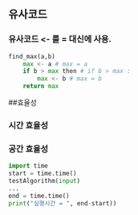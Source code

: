 ## 유사코드
### 유사코드 <- 를 = 대신에 사용.
```python 
find_max(a,b)
    max <- a # max = a
    if b > max then # if b > max :
        max <- b # max = b
    return max
```
##효율성
### 시간 효율성
### 공간 효율성
```python 
import time
start = time.time()
testAlgorithm(input)
...
end = time.time()
print("실행시간 = ", end-start))
```

